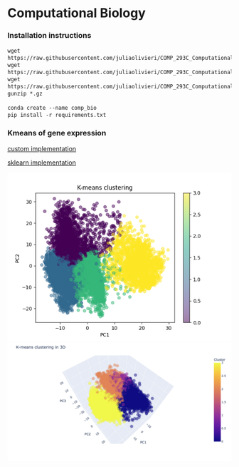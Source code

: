 # Computational Biology
### Installation instructions
```shell
wget https://raw.githubusercontent.com/juliaolivieri/COMP_293C_Computational_Biology/main/project/clustering/gene_expression.csv.gz
wget https://raw.githubusercontent.com/juliaolivieri/COMP_293C_Computational_Biology/main/project/clustering/cell_types.txt
wget https://raw.githubusercontent.com/juliaolivieri/COMP_293C_Computational_Biology/main/project/clustering/gene_names.txt
gunzip *.gz

conda create --name comp_bio   
pip install -r requirements.txt
```

### Kmeans of gene expression

[custom implementation](./clustering_using_sklearn.ipynb)

[sklearn implementation](./kmeans_custom_implementation.ipynb)

![clustering](clustering.png)
![Result](result.png)
